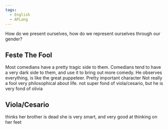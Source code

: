 ```yaml
---
tags:
  - English
  - APLang
---
```


How do we present ourselves, how do we represent ourselves through our gender?



## Feste The Fool

Most comedians have a pretty tragic side to them.
Comedians tend to have a very dark side to them, and use it to bring out more comedy.
He observes everything, is like the great puppeteer.
Pretty important character
Not really a fool
very philosophical about life.
not super fond of viola/cesario, but he is very fond of olivia

## Viola/Cesario
thinks her brother is dead
she is very smart, and very good at thinking on her feet

